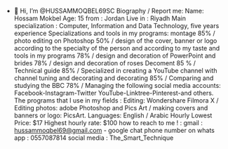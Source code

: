 - 👋 Hi, I’m @HUSSAMMOQBEL69SC
Biography / Report me:
Name: Hossam Mokbel
Age: 15
from : Jordan
Live in : Riyadh
Main specialization : Computer, Information and Data Technology, five years experience
Specializations and tools in my programs: montage 85% / photo editing on Photoshop 50% / design of the cover, banner or logo according to the specialty of the person and according to my taste and tools in my programs 78% / design and decoration of PowerPoint and brides 78% / design and decoration of roses Decoment 85 % / Technical guide 85% / Specialized in creating a YouTube channel with channel tuning and decorating and decorating 85% / Comparing and studying the BBC 78% / Managing the following social media accounts: Facebook-Instagram-Twitter YouTube-Linktree-Pinterest-and others.
The programs that I use in my fields : Editing: Wondershare Filmora X / Editing photos: adobe Photoshop and Pics Art / making covers and banners or logo: PicsArt.
Languages: English / Arabic
Hourly Lowest Price: $17
Highest hourly rate: $100
how to reach to me !  : 
gmail : hussammoqbel69@gmail.com - google chat
phone number on whats app : 0557087814
social media : The_Smart_Technique

<!---
HUSSAMMOQBEL69SC/HUSSAMMOQBEL69SC is a ✨ special ✨ repository because its `README.md` (this file) appears on your GitHub profile.
You can click the Preview link to take a look at your changes.
--->

